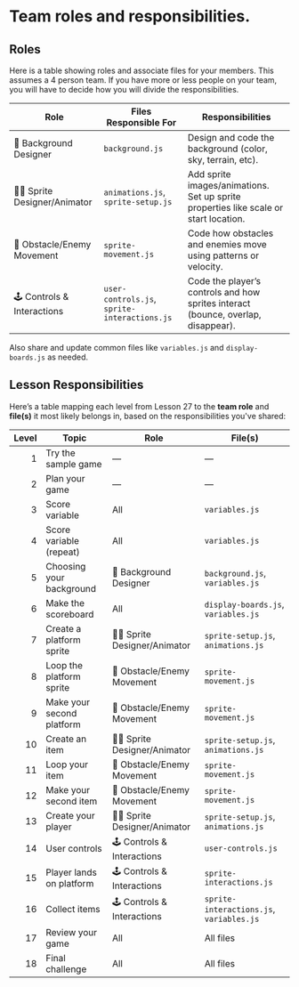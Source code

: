 # Team roles and responsibilities.

## Roles

Here is a table showing roles and associate files for your members. This assumes a 4 person team. If you have more or less people on your team, you will have to decide how you will divide the responsibilities.

| **Role**                       | **Files Responsible For**                    | **Responsibilities**                                                                 |
| ------------------------------ | -------------------------------------------- | ------------------------------------------------------------------------------------ |
| 🎨 Background Designer         | `background.js`                              | Design and code the background (color, sky, terrain, etc).                           |
| 🧑‍🎨 Sprite Designer/Animator | `animations.js`, `sprite-setup.js`           | Add sprite images/animations. Set up sprite properties like scale or start location. |
| 👾 Obstacle/Enemy Movement     | `sprite-movement.js`                         | Code how obstacles and enemies move using patterns or velocity.                      |
| 🕹️ Controls & Interactions    | `user-controls.js`, `sprite-interactions.js` | Code the player’s controls and how sprites interact (bounce, overlap, disappear).    |

Also share and update common files like `variables.js` and `display-boards.js` as needed.

## Lesson Responsibilities


Here’s a table mapping each level from Lesson 27 to the **team role** and **file(s)** it most likely belongs in, based on the responsibilities you've shared:

| **Level** | **Topic**                 | **Role**                       | **File(s)**                              |
| --------: | ------------------------- | ------------------------------ | ---------------------------------------- |
|         1 | Try the sample game       | —                              | —                                        |
|         2 | Plan your game            | —                              | —                                        |
|         3 | Score variable            | All                            | `variables.js`                           |
|         4 | Score variable (repeat)   | All                            | `variables.js`                           |
|         5 | Choosing your background  | 🎨 Background Designer         | `background.js`, `variables.js`          |
|         6 | Make the scoreboard       | All                            | `display-boards.js`, `variables.js`      |
|         7 | Create a platform sprite  | 🧑‍🎨 Sprite Designer/Animator | `sprite-setup.js`, `animations.js`       |
|         8 | Loop the platform sprite  | 👾 Obstacle/Enemy Movement     | `sprite-movement.js`                     |
|         9 | Make your second platform | 👾 Obstacle/Enemy Movement     | `sprite-movement.js`                     |
|        10 | Create an item            | 🧑‍🎨 Sprite Designer/Animator | `sprite-setup.js`, `animations.js`       |
|        11 | Loop your item            | 👾 Obstacle/Enemy Movement     | `sprite-movement.js`                     |
|        12 | Make your second item     | 👾 Obstacle/Enemy Movement     | `sprite-movement.js`                     |
|        13 | Create your player        | 🧑‍🎨 Sprite Designer/Animator | `sprite-setup.js`, `animations.js`       |
|        14 | User controls             | 🕹️ Controls & Interactions    | `user-controls.js`                       |
|        15 | Player lands on platform  | 🕹️ Controls & Interactions    | `sprite-interactions.js`                 |
|        16 | Collect items             | 🕹️ Controls & Interactions    | `sprite-interactions.js`, `variables.js` |
|        17 | Review your game          | All                            | All files                                |
|        18 | Final challenge           | All                            | All files                                |
